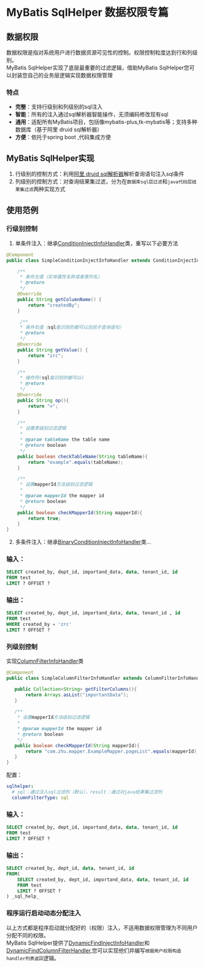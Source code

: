 # MyBatis SqlHelper 数据权限专篇
## 数据权限
数据权限是指对系统用户进行数据资源可见性的控制。权限控制粒度达到行和列级别。<br>
MyBatis SqlHelper实现了底层最重要的过滤逻辑，借助MyBatis SqlHelper您可以封装您自己的业务层逻辑实现数据权限管理
### 特点
* <b>完整</b>：支持行级别和列级别的sql注入
* <b>智能</b>：所有的注入通过sql解析器智能操作，无须编码修改现有sql
* <b>通用</b>：适配所有MyBatis项目，包括像mybatis-plus,tk-mybatis等；支持多种数据库（基于阿里 druid sql解析器）
* <b>方便</b>：依托于spring boot ,代码集成方便

## MyBatis SqlHelper实现
1. 行级别的控制方式：利用[阿里 druid sql解析器](https://github.com/alibaba/druid/wiki/SQL-Parser)解析查询语句注入sql条件<br>
2. 列级别的控制方式：对查询结果集过滤，分为在```数据库sql层过滤```和```java代码层结果集过滤```两种实现方式

## 使用范例
### 行级别控制
1. 单条件注入：继承[ConditionInjectInfoHandler](./src/main/java/com/zhu/handler/abstractor/ConditionInjectInfoHandler.java)类，重写以下必要方法
~~~java
@Component
public class SimpleConditionInjectInfoHandler extends ConditionInjectInfoHandler {

    /**
     * 条件左值（实体属性名称或者表列名）
     * @return
     */
    @Override
    public String getColumnName() {
        return "createdBy";
    }

     /**
     * 条件右值（sql能识别的都可以包括子查询语句）
     * @return
     */
    @Override
    public String getValue() {
        return "zrc";
    }

    /**
     * 操作符(sql能识别的都可以)
     * @return
     */
    @Override
    public String op(){
        return "=";
    }

    /**
     * 设置表级别过滤逻辑
     *
     * @param tableName the table name
     * @return boolean
     */
    public boolean checkTableName(String tableName){
        return "example".equals(tableName);
    }

    /**
     * 设置mapperId方法级别过滤逻辑
     *
     * @param mapperId the mapper id
     * @return boolean
     */
    public boolean checkMapperId(String mapperId){
        return true;
    }
}
~~~
2. 多条件注入：继承[BinaryConditionInjectInfoHandler](./src/main/java/com/zhu/handler/abstractor/BinaryConditionInjectInfoHandler.java)类...
### 输入：
~~~sql
SELECT created_by, dept_id, importand_data, data, tenant_id, id
FROM test
LIMIT ? OFFSET ?
~~~
### 输出：
~~~sql
SELECT created_by, dept_id, importand_data, data, tenant_id , id 
FROM test 
WHERE created_by = 'zrc' 
LIMIT ? OFFSET ? 
~~~
   
### 列级别控制
实现[ColumnFilterInfoHandler](./src/main/java/com/zhu/handler/ColumnFilterInfoHandler.java)类
 ~~~java
@Component
public class SimpleColumnFilterInfoHandler extends ColumnFilterInfoHandler {

    public Collection<String> getFilterColumns(){
        return Arrays.asList("importantData");
    }
    
    /**
     * 设置mapperId方法级别过滤逻辑
     *
     * @param mapperId the mapper id
     * @return boolean
     */
    public boolean checkMapperId(String mapperId){
        return "com.zhu.mapper.ExampleMapper.pageList".equals(mapperId);
    }
}
~~~
配置：
~~~yml
sqlhelper:
  # sql：通过注入sql过滤列（默认），result：通过对java结果集过滤列
  columnFilterType: sql
~~~
### 输入：
~~~sql
SELECT created_by, dept_id, importand_data, data, tenant_id, id
FROM test
LIMIT ? OFFSET ?
~~~
### 输出：
~~~sql
SELECT created_by, dept_id, data, tenant_id, id  
FROM( 
    SELECT created_by, dept_id, importand_data, data, tenant_id, id
    FROM test
    LIMIT ? OFFSET ? 
) _sql_help_ 
~~~

### 程序运行启动动态分配注入
以上方式都是程序启动就分配好的（权限）注入，不适用数据权限管理为不同用户分配不同的权限。<br>
MyBatis SqlHelper提供了[DynamicFindInjectInfoHandler](./src/main/java/com/zhu/handler/dynamic/DynamicFindInjectInfoHandler.java)和[DynamicFindColumnFilterHandler](./src/main/java/com/zhu/handler/dynamic/DynamicFindColumnFilterHandler.java),您可以实现他们并编写```根据用户权限构造handler列表返回```逻辑。
